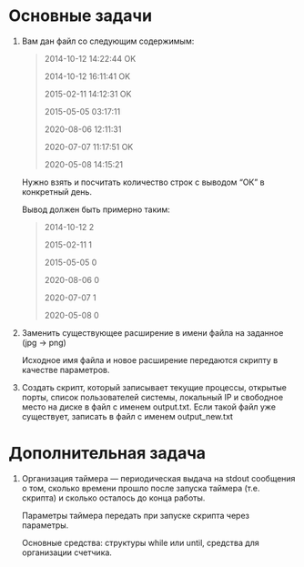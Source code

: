 # **Основные задачи**


1. Вам дан файл со следующим содержимым:

   > 2014-10-12 14:22:44 OK 
   >
   > 2014-10-12 16:11:41 OK 
   >
   > 2015-02-11 14:12:31 OK 
   >
   > 2015-05-05 03:17:11 
   >
   > 2020-08-06 12:11:31 
   >
   > 2020-07-07 11:17:51 OK 
   >
   > 2020-05-08 14:15:21

   Нужно взять и посчитать количество строк с выводом “ОК” в конкретный день.

   Вывод должен быть примерно таким:

   > 2014-10-12 2 
   >
   > 2015-02-11 1 
   >
   > 2015-05-05 0 
   >
   > 2020-08-06 0 
   >
   > 2020-07-07 1 
   >
   > 2020-05-08 0
2. Заменить существующее расширение в имени файла на заданное (jpg -> png)

   Исходное имя файла и новое расширение передаются скрипту в качестве параметров.
3. Создать скрипт, который записывает текущие процессы, открытые порты, список пользователей системы, локальный IP и свободное место на диске в файл с именем output.txt. Если такой файл уже существует, записать в файл с именем output_new.txt

# **Дополнительная задача**


1. Организация таймера — периодическая выдача на stdout сообщения о том, сколько времени прошло после запуска таймера (т.е. скрипта) и сколько осталось до конца работы.

   Параметры таймера передать при запуске скрипта через параметры. 

   Основные средства: структуры while или until, средства для организации счетчика.

